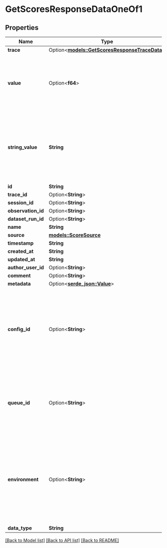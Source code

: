 # GetScoresResponseDataOneOf1

## Properties

Name | Type | Description | Notes
------------ | ------------- | ------------- | -------------
**trace** | Option<[**models::GetScoresResponseTraceData**](GetScoresResponseTraceData.md)> |  | [optional]
**value** | Option<**f64**> | Only defined if a config is linked. Represents the numeric category mapping of the stringValue | [optional]
**string_value** | **String** | The string representation of the score value. If no config is linked, can be any string. Otherwise, must map to a config category | 
**id** | **String** |  | 
**trace_id** | Option<**String**> |  | [optional]
**session_id** | Option<**String**> |  | [optional]
**observation_id** | Option<**String**> |  | [optional]
**dataset_run_id** | Option<**String**> |  | [optional]
**name** | **String** |  | 
**source** | [**models::ScoreSource**](ScoreSource.md) |  | 
**timestamp** | **String** |  | 
**created_at** | **String** |  | 
**updated_at** | **String** |  | 
**author_user_id** | Option<**String**> |  | [optional]
**comment** | Option<**String**> |  | [optional]
**metadata** | Option<[**serde_json::Value**](.md)> |  | [optional]
**config_id** | Option<**String**> | Reference a score config on a score. When set, config and score name must be equal and value must comply to optionally defined numerical range | [optional]
**queue_id** | Option<**String**> | Reference an annotation queue on a score. Populated if the score was initially created in an annotation queue. | [optional]
**environment** | Option<**String**> | The environment from which this score originated. Can be any lowercase alphanumeric string with hyphens and underscores that does not start with 'langfuse'. | [optional]
**data_type** | **String** |  | 

[[Back to Model list]](../README.md#documentation-for-models) [[Back to API list]](../README.md#documentation-for-api-endpoints) [[Back to README]](../README.md)


